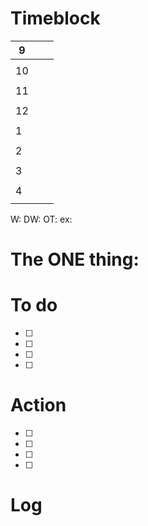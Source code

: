 # Timeblock

| 9   |     |     |
| --- | --- | --- |
|     |     |     |
| 10  |     |     |
|     |     |     |
| 11  |     |     |
|     |     |     |
| 12  |     |     |
|     |     |     |
| 1   |     |     |
|     |     |     |
| 2   |     |     |
|     |     |     |
| 3   |     |     |
|     |     |     |
| 4   |     |     |
|     |     |     |

W:
DW:
OT: 
ex:

# The ONE thing: 


# To do
 - [ ] 
 - [ ] 
 - [ ]  
 - [ ]  

# Action
 - [ ] 
 - [ ] 
 - [ ]  
 - [ ]  


# Log